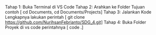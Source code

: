 Tahap 1: Buka Terminal di VS Code
Tahap 2: Arahkan ke Folder Tujuan
contoh [ cd Documents, cd Documents/Projects]
Tahap 3: Jalankan Kode Lengkapnya
lakukan perintah [ git clone https://github.com/NurihsanFebrianto/SDG_4.git]
Tahap 4: Buka Folder Proyek di vs code
perintahnya [ code .]
